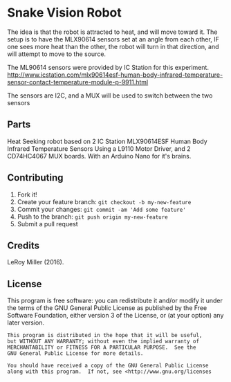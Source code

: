 # Snake Vision Robot

The idea is that the robot is attracted to heat, and will move toward it.
The setup is to have the MLX90614 sensors set at an angle from each other, 
IF one sees more heat than the other, the robot will turn in that direction, and will attempt to move to the source.

The ML90614 sensors were provided by IC Station for this experiment.
http://www.icstation.com/mlx90614esf-human-body-infrared-temperature-sensor-contact-temperature-module-p-9911.html

The sensors are I2C, and a MUX will be used to switch between the two sensors

## Parts

Heat Seeking robot based on 2 IC Station MLX90614ESF Human Body Infrared Temperature Sensors
Using a L9110 Motor Driver, and 2 CD74HC4067 MUX boards. 
With an Arduino Nano for it's brains.


## Contributing

1. Fork it!
2. Create your feature branch: `git checkout -b my-new-feature`
3. Commit your changes: `git commit -am 'Add some feature'`
4. Push to the branch: `git push origin my-new-feature`
5. Submit a pull request

## Credits

LeRoy Miller (2016).

## License

This program is free software: you can redistribute it and/or modify
    it under the terms of the GNU General Public License as published by
    the Free Software Foundation, either version 3 of the License, or
    (at your option) any later version.

    This program is distributed in the hope that it will be useful,
    but WITHOUT ANY WARRANTY; without even the implied warranty of
    MERCHANTABILITY or FITNESS FOR A PARTICULAR PURPOSE.  See the
    GNU General Public License for more details.

    You should have received a copy of the GNU General Public License
    along with this program.  If not, see <http://www.gnu.org/licenses
